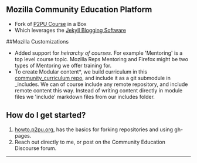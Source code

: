 ## Mozilla Community Education Platform
* Fork of [P2PU Course](http://howto.p2pu.org/) in a Box 
* Which leverages the [Jekyll Blogging Software](http://jekyllrb.com/)

##Mozilla Customizations
* Added support for *heirarchy of courses*.  For example 'Mentoring' is a top level course topic.  Mozilla Reps Mentoring and Firefox might be two types of Mentoring we offer training for.
* To create Modular content*, we build curriculum in this [community_curriculum repo](), and include it as a git submodule in _includes.  We can of course include any remote repository, and include remote content this way.  Instead of writing content directly in module files we 'include' markdown files from our includes folder.


## How do I get started?

1. [howto.p2pu.org](http://howto.p2pu.org), has the basics for forking repositories and using gh-pages. 
2. Reach out directly to me, or post on the Community Education Discourse forum.
 
---
